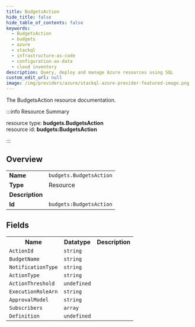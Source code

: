 ```yaml
---
title: BudgetsAction
hide_title: false
hide_table_of_contents: false
keywords:
  - BudgetsAction
  - budgets
  - azure
  - stackql
  - infrastructure-as-code
  - configuration-as-data
  - cloud inventory
description: Query, deploy and manage Azure resources using SQL
custom_edit_url: null
image: /img/providers/azure/stackql-azure-provider-featured-image.png
---
```

The BudgetsAction resource documentation.

:::info Resource Summary

<div class="row">
<div class="providerDocColumn">
<span>resource type:&nbsp;<b>budgets.BudgetsAction</b></span><br />
<span>resource id:&nbsp;<b>budgets:BudgetsAction</b></span><br />
</div>
</div>

:::

## Overview
<table><tbody>
<tr><td><b>Name</b></td><td><code>budgets.BudgetsAction</code></td></tr>
<tr><td><b>Type</b></td><td>Resource</td></tr>
<tr><td><b>Description</b></td><td></td></tr>
<tr><td><b>Id</b></td><td><code>budgets:BudgetsAction</code></td></tr>
</tbody></table>

## Fields
<table><tbody>
<tr><th>Name</th><th>Datatype</th><th>Description</th></tr>
<tr><td><code>ActionId</code></td><td><code>string</code></td><td></td></tr><tr><td><code>BudgetName</code></td><td><code>string</code></td><td></td></tr><tr><td><code>NotificationType</code></td><td><code>string</code></td><td></td></tr><tr><td><code>ActionType</code></td><td><code>string</code></td><td></td></tr><tr><td><code>ActionThreshold</code></td><td><code>undefined</code></td><td></td></tr><tr><td><code>ExecutionRoleArn</code></td><td><code>string</code></td><td></td></tr><tr><td><code>ApprovalModel</code></td><td><code>string</code></td><td></td></tr><tr><td><code>Subscribers</code></td><td><code>array</code></td><td></td></tr><tr><td><code>Definition</code></td><td><code>undefined</code></td><td></td></tr>
</tbody></table>